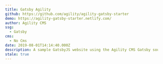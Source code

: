 ```yaml
---
title: Gatsby Agility
github: https://github.com/agility/agility-gatsby-starter
demo: https://agility-gatsby-starter.netlify.com/
author: Agility CMS
ssg:
  - Gatsby
cms:
  - No Cms
date: 2019-08-01T14:14:40.000Z
description: A sample GatsbyJS website using the Agility CMS Gatsby source plugin
stale: true
---
```

